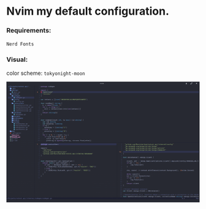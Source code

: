 # Nvim my default configuration.

### Requirements:
`Nerd Fonts`<br>

### Visual:

color scheme: `tokyonight-moon`

![screen](https://raw.githubusercontent.com/Runinterface/nvim-dotconf/main/pic/screen.png)



